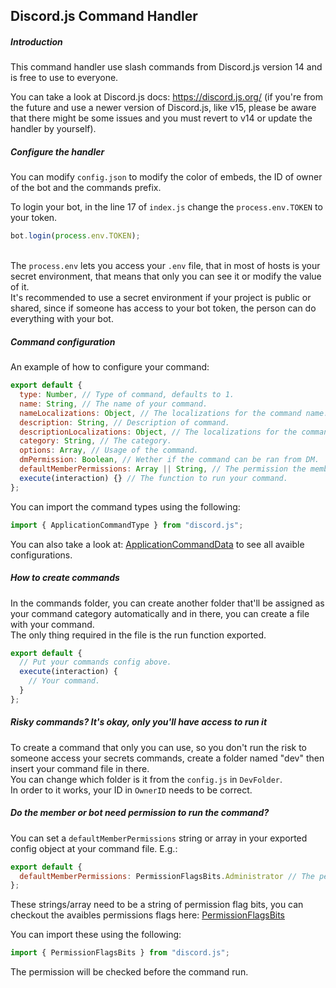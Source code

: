 ## Discord.js Command Handler
##### Introduction
This command handler use slash commands from Discord.js version 14 and is free to use to everyone.

You can take a look at Discord.js docs: https://discord.js.org/ (if you're from the future and use a newer version of Discord.js, like v15, please be aware that there might be some issues and you must revert to v14 or update the handler by yourself).

##### Configure the handler
You can modify ``config.json`` to modify the color of embeds, the ID of owner of the bot and the commands prefix.

To login your bot, in the line 17 of ``index.js`` change the ``process.env.TOKEN`` to your token.
```js
bot.login(process.env.TOKEN);
```
<br/>The ``process.env`` lets you access your ``.env`` file, that in most of hosts is your secret environment, that means that only you can see it or modify the value of it.
<br/>It's recommended to use a secret environment if your project is public or shared, since if someone has access to your bot token, the person can do everything with your bot.

##### Command configuration
An example of how to configure your command:
```js
export default {
  type: Number, // Type of command, defaults to 1.
  name: String, // The name of your command.
  nameLocalizations: Object, // The localizations for the command name.
  description: String, // Description of command.
  descriptionLocalizations: Object, // The localizations for the command description.
  category: String, // The category.
  options: Array, // Usage of the command.
  dmPermission: Boolean, // Wether if the command can be ran from DM.
  defaultMemberPermissions: Array || String, // The permission the member need to run command.
  execute(interaction) {} // The function to run your command.
};
```
You can import the command types using the following:
```js
import { ApplicationCommandType } from "discord.js";
```

You can also take a look at: [ApplicationCommandData](https://discord.js.org/#/docs/discord.js/main/typedef/ApplicationCommandData) to see all avaible configurations.

##### How to create commands
In the commands folder, you can create another folder that'll be assigned as your command category automatically and in there, you can
create a file with your command.
<br/>The only thing required in the file is the run function exported. 
```js
export default {
  // Put your commands config above.
  execute(interaction) {
    // Your command.
  }
};
```

##### Risky commands? It's okay, only you'll have access to run it
To create a command that only you can use, so you don't run the risk to someone access your secrets commands, create a folder named "dev" then insert your command file in there.
<br/>You can change which folder is it from the ``config.js`` in ``DevFolder``.
<br/>In order to it works, your ID in ``OwnerID`` needs to be correct.

##### Do the member or bot need permission to run the command?
You can set a ``defaultMemberPermissions`` string or array in your exported config object at your command file.
E.g.:
```js
export default {
  defaultMemberPermissions: PermissionFlagsBits.Administrator // The permission the member need to run the command in the guild it was ran.
};
```
These strings/array need to be a string of permission flag bits, you can checkout the avaibles permissions flags here: [PermissionFlagsBits](https://discord-api-types.dev/api/discord-api-types-payloads/common#PermissionFlagsBits)

You can import these using the following:
```js
import { PermissionFlagsBits } from "discord.js";
```
The permission will be checked before the command run.

